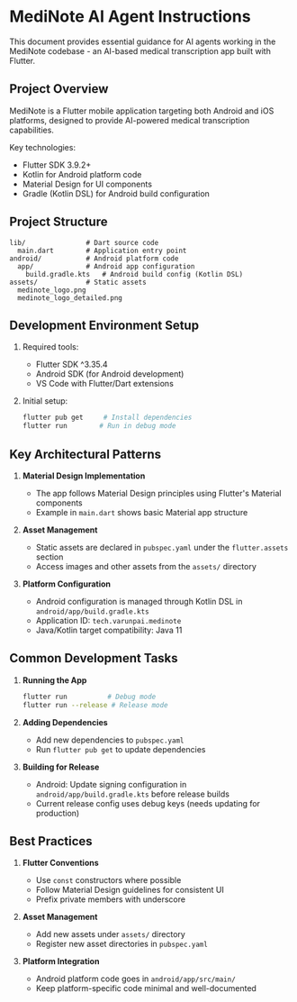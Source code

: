 # MediNote AI Agent Instructions

This document provides essential guidance for AI agents working in the MediNote codebase - an AI-based medical transcription app built with Flutter.

## Project Overview

MediNote is a Flutter mobile application targeting both Android and iOS platforms, designed to provide AI-powered medical transcription capabilities. 

Key technologies:
- Flutter SDK 3.9.2+
- Kotlin for Android platform code
- Material Design for UI components
- Gradle (Kotlin DSL) for Android build configuration

## Project Structure

```
lib/               # Dart source code
  main.dart        # Application entry point
android/           # Android platform code
  app/             # Android app configuration
    build.gradle.kts   # Android build config (Kotlin DSL)
assets/            # Static assets
  medinote_logo.png
  medinote_logo_detailed.png
```

## Development Environment Setup

1. Required tools:
   - Flutter SDK ^3.35.4
   - Android SDK (for Android development)
   - VS Code with Flutter/Dart extensions

2. Initial setup:
   ```bash
   flutter pub get     # Install dependencies
   flutter run        # Run in debug mode
   ```

## Key Architectural Patterns

1. **Material Design Implementation**
   - The app follows Material Design principles using Flutter's Material components
   - Example in `main.dart` shows basic Material app structure

2. **Asset Management**
   - Static assets are declared in `pubspec.yaml` under the `flutter.assets` section
   - Access images and other assets from the `assets/` directory

3. **Platform Configuration**
   - Android configuration is managed through Kotlin DSL in `android/app/build.gradle.kts`
   - Application ID: `tech.varunpai.medinote`
   - Java/Kotlin target compatibility: Java 11

## Common Development Tasks

1. **Running the App**
   ```bash
   flutter run          # Debug mode
   flutter run --release # Release mode
   ```

2. **Adding Dependencies**
   - Add new dependencies to `pubspec.yaml`
   - Run `flutter pub get` to update dependencies

3. **Building for Release**
   - Android: Update signing configuration in `android/app/build.gradle.kts` before release builds
   - Current release config uses debug keys (needs updating for production)

## Best Practices

1. **Flutter Conventions**
   - Use `const` constructors where possible
   - Follow Material Design guidelines for consistent UI
   - Prefix private members with underscore

2. **Asset Management**
   - Add new assets under `assets/` directory
   - Register new asset directories in `pubspec.yaml`

3. **Platform Integration**
   - Android platform code goes in `android/app/src/main/`
   - Keep platform-specific code minimal and well-documented